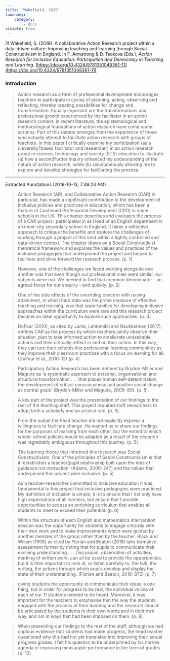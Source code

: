 ```yaml
---
title: 'Wakefield, 2019'
taxonomy:
    category:
        - docs
visible: true
---
```


!!! Wakefield, S. (2019). A collaborative Action Research project within a data-driven culture: Improving teaching and learning through Social Constructivism in England. In F. Armstrong & D. Tsokova (Eds.), *Action Research for Inclusive Education: Participation and Democracy in Teaching and Learning.* [https://doi.org/10.4324/9781351048361-11](https://doi.org/10.4324/9781351048361-11)


### Introduction

> Action research as a form of professional development encourages teachers to participate in cycles of planning, acting, observing and reflecting, thereby creating possibilities for change and transformation. Equally important are the transformations and professional growth experienced by the facilitator in an action research context. In recent literature, the epistemological and methodological foundations of action research have come under scrutiny. Part of this debate emerges from the experience of those who actually attempt to facilitate action research with groups of teachers. In this paper I critically examine my participation (as a university?based facilitator and researcher) in an action research group in science, technology and society (STS) education to illustrate: (a) how a second?order inquiry enhanced my understanding of the nature of action research, while (b) simultaneously allowing me to explore and develop strategies for facilitating the process.

---


Extracted Annotations (2019-10-13, 7:49:23 AM)

> Action Research (AR), and Collaborative Action Research (CAR) in particular, has made a significant contribution to the development of inclusive policies and practices in education, which has been a feature of Continued Professional Development (CPD) in some schools in the UK. This chapter describes and evaluates the process of a CAR project I participated in as Head of an English department in an inner-city secondary school in England. It takes a reflective approach to critique the benefits and explore the challenges of working through a project of this kind within a tightly controlled and data-driven context. The chapter draws on a Social Constructivist theoretical framework and explores the values and practices of the inclusive pedagogies that underpinned the project and helped to facilitate and drive forward the research process. (p. 1)

> However, one of the challenges we faced working alongside one another was that even though our professional roles were similar, our subjects were not. We needed to find that common denominator - an agreed focus for our enquiry - and quickly. (p. 2)

> One of the side effects of the overriding concern with raising attainment, in which hard data was the prime measure of effective teaching and learning, was that opportunities for developing inclusive approaches within the curriculum were rare and this research project became an ideal opportunity to explore such approaches. (p. 3)

> DuFour (2010), as cited by Juma, Lehtomäki and Naukkarinen (2017), defines CAR as the process by which teachers jointly observe their situation, plan to take informed action to ameliorate undesirable actions and then critically reflect in and on their action. In this way, they can turn their schools into professional learning communities as they improve their classroom practices with a focus on learning for all. (DuFour et al., 2010: 12) (p. 4)

> Participatory Action Research has been defined by Brydon-Miller and Maguire as 'a systematic approach to personal, organisational and structural transformation . . . that places human self-determination, the development of critical consciousness and positive social change as central goals' (Brydon-Miller and Maguire, 2009: 80). (p. 5)

> A key part of the project was the presentation of our findings to the rest of the teaching staff. This project required staff researchers to adopt both a scholarly and an activist role. (p. 5)

> From the outset the head teacher did not explicitly express a willingness to facilitate change. He wanted us to share our findings for the purposes of learning from each other, but the extent to which whole-school policies would be adapted as a result of the research was regrettably ambiguous throughout this journey. (p. 5)

> The learning theory that informed this research was Social Constructivism. One of the principles of Social Constructivism is that it 'establishes a teacher/pupil relationship built upon the idea of guidance not instruction' (Adams, 2006: 247) and the values that underpinned this project were inclusive. (p. 5)

> As a teacher-researcher committed to inclusive education it was fundamental to this project that inclusive pedagogies were practiced. My definition of inclusion is simple; it is to ensure that I not only have high expectations of all learners, but ensure that I provide opportunities to access an enriching curriculum that enables all students to meet or exceed their potential. (p. 6)

> Within the structure of each English and mathematics intervention session was the opportunity for students to engage critically with their own work and to make improvements which were guided by another member of the group rather than by the teacher. Black and Wiliam (1998) as cited by Florian and Beaton (2018) take formative assessment further by noting that for pupils to communicate their evolving understanding . . . Discussion, observation of activities, marking of written work, can all be used to provide the opportunities, but it is then important to look at, or listen carefully to, the talk, the writing, the actions through which pupils develop and display the state of their understanding. (Florian and Beaton, 2018: 872) (p. 7)

> giving students the opportunity to communicate their ideas is one thing, but in order for progress to be real, the individual voices of each of our 11 students needed to be heard. Moreover, it was important for the teachers to emphasise that the way the students engaged with the process of their learning and the research should be articulated by the students in their own words and in their own way, and not in ways that had been imposed on them. (p. 8)

> When presenting our findings to the rest of the staff, although we had copious evidence that students had made progress, the head teacher questioned why this had not yet translated into improving their actual progress grades. I felt his question to be underpinned by his narrow agenda of improving measurable performance in the form of grades.  (p. 10)
